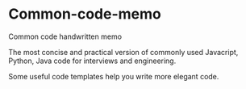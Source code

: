# Common-code-memo
Common code handwritten memo

The most concise and practical version of commonly used Javacript, Python, Java code for interviews and engineering.

Some useful code templates help you write more elegant code.
